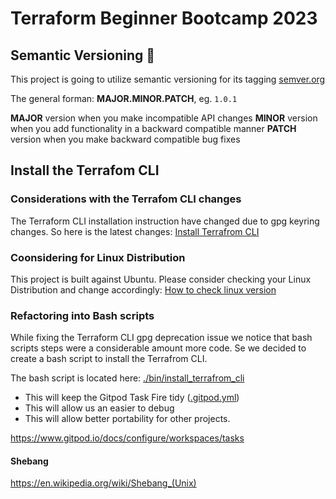# Terraform Beginner Bootcamp 2023

## Semantic Versioning :mage:


This project is going to utilize semantic versioning for its tagging [semver.org](https://semver.org/)

The general forman:
 **MAJOR.MINOR.PATCH**, eg. `1.0.1`

**MAJOR** version when you make incompatible API changes
**MINOR** version when you add functionality in a backward compatible manner
**PATCH** version when you make backward compatible bug fixes

## Install the Terrafom CLI 
### Considerations with the Terrafom CLI changes 
The Terraform CLI installation instruction have changed due to gpg keyring changes. 
So here is the latest changes:
[Install Terrafrom CLI](https://developer.hashicorp.com/terraform/tutorials/aws-get-started/install-cli )

### Coonsidering for Linux Distribution

This project is built against Ubuntu.
Please consider checking your Linux Distribution and change accordingly:
[How to check linux version](https://www.cyberciti.biz/faq/how-to-check-os-version-in-linux-command-line/ )

### Refactoring into Bash scripts  
While fixing the Terraform CLI gpg deprecation issue we notice that bash scripts steps were a considerable amount more code. Se we decided to create a bash script to install the Terrafrom CLI. 

The bash script is located here: [./bin/install_terrafrom_cli](./bin/install_terrafrom_cli.sh)

- This will keep the Gitpod Task Fire tidy ([.gitpod.yml](.gitpod.yml))
- This will allow us an easier to debug 
- This will allow better portability for other projects. 


https://www.gitpod.io/docs/configure/workspaces/tasks 

#### Shebang
https://en.wikipedia.org/wiki/Shebang_(Unix) 